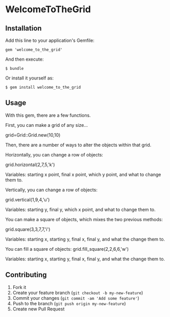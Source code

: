 # WelcomeToTheGrid

## Installation

Add this line to your application's Gemfile:

    gem 'welcome_to_the_grid'

And then execute:

    $ bundle

Or install it yourself as:

    $ gem install welcome_to_the_grid

## Usage

With this gem, there are a few functions.


First, you can make a grid of any size...

grid=Grid::Grid.new(10,10)

Then, there are a number of ways to alter the objects within that grid.



Horizontally, you can change a row of objects:

grid.horizontal(2,7,5,'k')

Variables: starting x point, final x point, which y point, and what to change them to.



Vertically, you can change a row of objects:

grid.vertical(1,9,4,'u')

Variables: starting y, final y, which x point, and what to change them to.



You can make a square of objects, which mixes the two previous methods:

grid.square(3,3,7,7,'i')

Variables: starting x, starting y, final x, final y, and what the change them to.



You can fill a square of objects:
grid.fill_square(2,2,6,6,'w')

Variables: starting x, starting y, final x, final y, and what the change them to.

## Contributing

1. Fork it
2. Create your feature branch (`git checkout -b my-new-feature`)
3. Commit your changes (`git commit -am 'Add some feature'`)
4. Push to the branch (`git push origin my-new-feature`)
5. Create new Pull Request
